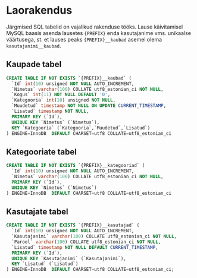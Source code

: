 # Laorakendus

Järgmised SQL tabelid on vajalikud rakenduse tööks. Lause käivitamisel MySQL baasis asenda lausetes `{PREFIX}` enda kasutajanime vms. unikaalse väärtusega, st. et lauses peaks `{PREFIX}__kaubad` asemel olema `kasutajanimi__kaubad`.

## Kaupade tabel

```SQL
CREATE TABLE IF NOT EXISTS `{PREFIX}__kaubad` (
  `Id` int(10) unsigned NOT NULL AUTO_INCREMENT,
  `Nimetus` varchar(100) COLLATE utf8_estonian_ci NOT NULL,
  `Kogus` int(11) NOT NULL DEFAULT '0',
  `Kategooria` int(10) unsigned NOT NULL,
  `Muudetud` timestamp NOT NULL ON UPDATE CURRENT_TIMESTAMP,
  `Lisatud` timestamp NOT NULL,
  PRIMARY KEY (`Id`),
  UNIQUE KEY `Nimetus` (`Nimetus`),
  KEY `Kategooria` (`Kategooria`,`Muudetud`,`Lisatud`)
) ENGINE=InnoDB  DEFAULT CHARSET=utf8 COLLATE=utf8_estonian_ci
```

## Kategooriate tabel

```SQL
CREATE TABLE IF NOT EXISTS `{PREFIX}__kategooriad` (
  `Id` int(10) unsigned NOT NULL AUTO_INCREMENT,
  `Nimetus` varchar(100) COLLATE utf8_estonian_ci NOT NULL,
  PRIMARY KEY (`Id`),
  UNIQUE KEY `Nimetus` (`Nimetus`)
) ENGINE=InnoDB  DEFAULT CHARSET=utf8 COLLATE=utf8_estonian_ci
```

## Kasutajate tabel

```SQL
CREATE TABLE IF NOT EXISTS `{PREFIX}__kasutajad` (
  `Id` int(10) unsigned NOT NULL AUTO_INCREMENT,
  `Kasutajanimi` varchar(100) COLLATE utf8_estonian_ci NOT NULL,
  `Parool` varchar(100) COLLATE utf8_estonian_ci NOT NULL,
  `Lisatud` timestamp NOT NULL DEFAULT CURRENT_TIMESTAMP,
  PRIMARY KEY (`Id`),
  UNIQUE KEY `Kasutajanimi` (`Kasutajanimi`),
  KEY `Lisatud` (`Lisatud`)
) ENGINE=InnoDB  DEFAULT CHARSET=utf8 COLLATE=utf8_estonian_ci;
```
